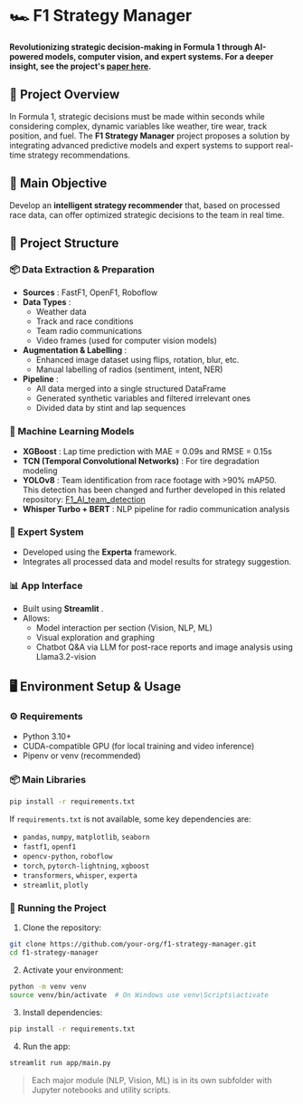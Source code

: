 # 🏎️ F1 Strategy Manager

**Revolutionizing strategic decision-making in Formula 1 through AI-powered models, computer vision, and expert systems. For a deeper insight, see the project's [paper here](F1_Strategy_Manager_AI.pdf).**

## 🚀 Project Overview

In Formula 1, strategic decisions must be made within seconds while considering complex, dynamic variables like weather, tire wear, track position, and fuel. The **F1 Strategy Manager** project proposes a solution by integrating advanced predictive models and expert systems to support real-time strategy recommendations.

## 🧠 Main Objective

Develop an **intelligent strategy recommender** that, based on processed race data, can offer optimized strategic decisions to the team in real time.

## 🧩 Project Structure

### 📦 Data Extraction & Preparation

- **Sources** : FastF1, OpenF1, Roboflow
- **Data Types** :
  - Weather data
  - Track and race conditions
  - Team radio communications
  - Video frames (used for computer vision models)
- **Augmentation & Labelling** :
  - Enhanced image dataset using flips, rotation, blur, etc.
  - Manual labelling of radios (sentiment, intent, NER)
- **Pipeline** :
  - All data merged into a single structured DataFrame
  - Generated synthetic variables and filtered irrelevant ones
  - Divided data by stint and lap sequences

### 🎯 Machine Learning Models

- **XGBoost** : Lap time prediction with MAE = 0.09s and RMSE = 0.15s
- **TCN (Temporal Convolutional Networks)** : For tire degradation modeling
- **YOLOv8** : Team identification from race footage with >90% mAP50. This detection has been changed and further developed in this related repository: [F1_AI_team_detection](https://github.com/VforVitorio/F1_Strat_Manager.git)
- **Whisper Turbo + BERT** : NLP pipeline for radio communication analysis

### 🧠 Expert System

- Developed using the **Experta** framework.
- Integrates all processed data and model results for strategy suggestion.

### 📊 App Interface

- Built using **Streamlit** .
- Allows:
  - Model interaction per section (Vision, NLP, ML)
  - Visual exploration and graphing
  - Chatbot Q&A via LLM for post-race reports and image analysis using Llama3.2-vision

## 🖥️ Environment Setup & Usage

### ⚙️ Requirements

- Python 3.10+
- CUDA-compatible GPU (for local training and video inference)
- Pipenv or venv (recommended)

### 📦 Main Libraries

```bash
pip install -r requirements.txt
```

If `requirements.txt` is not available, some key dependencies are:

- `pandas`, `numpy`, `matplotlib`, `seaborn`
- `fastf1`, `openf1`
- `opencv-python`, `roboflow`
- `torch`, `pytorch-lightning`, `xgboost`
- `transformers`, `whisper`, `experta`
- `streamlit`, `plotly`

### 🧪 Running the Project

1. Clone the repository:

```bash
git clone https://github.com/your-org/f1-strategy-manager.git
cd f1-strategy-manager
```

2. Activate your environment:

```bash
python -m venv venv
source venv/bin/activate  # On Windows use venv\Scripts\activate
```

3. Install dependencies:

```bash
pip install -r requirements.txt
```

4. Run the app:

```bash
streamlit run app/main.py
```

> Each major module (NLP, Vision, ML) is in its own subfolder with Jupyter notebooks and utility scripts.
